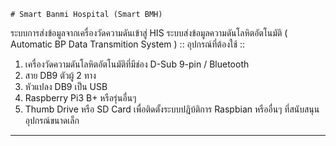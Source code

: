 ```
# Smart Banmi Hospital (Smart BMH)
```
ระบบการส่งข้อมูลจากเครื่องวัดความดันเข้าสู่ HIS
ระบบส่งข้อมูลความดันโลหิตอัตโนมัติ ( Automatic BP Data Transmition System )
:: อุปกรณ์ที่ต้องใช้ ::
1. เครื่องวัดความดันโลหิตอัตโนมัติที่มีช่อง D-Sub 9-pin / Bluetooth
2. สาย DB9 ตัวผู้ 2 ทาง
3. หัวแปลง DB9 เป็น USB
3. Raspberry Pi3 B+ หรือรุ่นอื่นๆ
4. Thumb Drive หรือ SD Card เพื่อติดตั้งระบบปฎิบ้ติการ Raspbian หรืออื่นๆ ที่สนับสนุนอุปกรณ์ขนาดเล็ก
---
